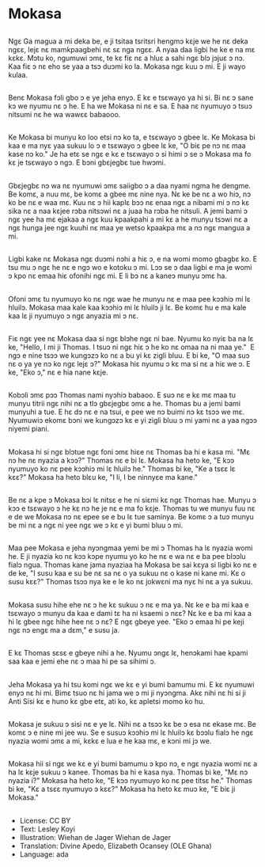 # Mokasa

##
Ngɛ Ga magua a mi deka be, e ji tsitaa tsritsri hengmɔ kɛje we he nɛ deka ngɛɛ, lejɛ nɛ mamkpaagbehi nɛ sɛ nga ngɛɛ. A nyaa daa ligbi he ke e na mɛ kɛkɛ. Mɔtu ko, ngumuwi ɔmɛ, te kɛ fiɛ nɛ a hluɛ a sahi ngɛ blɔ jɔjuɛ ɔ nɔ. Kaa fiɛ ɔ nɛ eho se yaa a tsɔ duɔmi ko la. Mokasa ngɛ kuu ɔ mi. E ji wayo kulaa.

##
Benɛ Mokasa fɔli gbo ɔ e ye jeha enyɔ. E kɛ e tsɛwayo ya hi si. Bi nɛ ɔ sane kɔ we nyumu nɛ ɔ he. E ha we Mokasa ni nɛ e sa. E haa nɛ nyumuyo ɔ tsuɔ nitsumi nɛ he wa wawɛɛ babaooo.

##
Ke Mokasa bi munyu ko loo etsi nɔ ko ta, e tsɛwayo ɔ gbee lɛ. Ke Mokasa bi kaa e ma nyɛ yaa sukuu lo ɔ e tsɛwayo ɔ gbee lɛ ke, "O biɛ pe nɔ nɛ maa kase nɔ ko." Je ha etɛ se ngɛ e kɛ e tsɛwayo ɔ si himi ɔ se ɔ Mokasa ma fo kɛ je tsɛwayo ɔ ngɔ. E bɔni gbɛjegbɛ tue hwɔmi.

##
Gbɛjegbɛ nɔ wa nɛ nyumuwi ɔmɛ saiigbo ɔ a daa nyami ngma he dengme. Be komɛ, a nuu mɛ, be komɛ a gbee mɛ nine nya. Nɛ ke be nɛ a wo hiɔ, nɔ ko be nɛ e waa mɛ. Kuu nɛ ɔ hii kaplɛ bɔɔ nɛ enaa ngɛ a nibami mi ɔ nɔ kɛ sika nɛ a naa kɛjee rɔba nitsɔwi nɛ a juaa ha rɔba he nitsuli. A jemi bami ɔ ngɛ yee ha mɛ ejakaa a ngɛ kuu kpaakpahi a mi kɛ a he munyu tsɔwi nɛ a ngɛ hunga jee ngɛ kuuhi nɛ maa ye wetso kpaakpa mɛ a nɔ ngɛ mangua a mi.

##
Ligbi kake nɛ Mokasa ngɛ duɔmi nɔhi a hiɛ ɔ, e na womi momo gbagbɛ ko. E tsu mu ɔ ngɛ he nɛ e ngɔ wo e kotoku ɔ mi. Lɔɔ se ɔ daa ligbi e ma je womi ɔ kpo nɛ emaa hiɛ ofonihi ngɛ mi. E li bɔ nɛ a kaneɔ munyu ɔmɛ ha.

##
Ofoni ɔmɛ tu nyumuyo ko nɛ ngɛ wae he munyu nɛ e maa pee kɔɔhiɔ mi lɛ hluilɔ. Mokasa maa kale kaa kɔɔhiɔ mi lɛ hluilɔ ji lɛ. Be komɛ hu e ma kale kaa lɛ ji nyumuyo ɔ ngɛ anyazia mi ɔ nɛ.

##
Fiɛ ngɛ yee nɛ Mokasa daa si ngɛ blɔhe ngɛ ni bae. Nyumu ko nyiɛ ba na lɛ ke, "Hello, I mi ji Thomas. I tsuɔ ni ngɛ hiɛ ɔ he ko nɛ omaa na ni maa ye."  E ngɔ e nine tsɔɔ we kungɔzɔ ko nɛ a bu yi kɛ zigli bluu. E bi ke, "O maa suɔ nɛ o ya ye nɔ ko ngɛ lejɛ ɔ?" Mokasa hiɛ nyumu ɔ kɛ ma si nɛ a hiɛ we ɔ. E ke, "Eko ɔ," nɛ e hia nane kɛje.

##
Kobɔli ɔmɛ pɔɔ Thomas nami nyɔhiɔ babaoo. E suɔ nɛ e kɛ mɛ maa tu munyu titrii ngɛ nihi nɛ a tlɔ gbɛjegbɛ ɔmɛ a he. Thomas bu a jemi bami munyuhi a tue. E hɛ dɔ nɛ e na tsui, e pee we nɔ buimi nɔ kɛ tsɔɔ we mɛ. Nyumuwiɔ ekomɛ bɔni we kungɔzɔ kɛ e yi zigli bluu ɔ mi yami nɛ a yaa ngɔɔ niyemi piani.

##
Mokasa hi si ngɛ blɔtue ngɛ foni ɔmɛ hiɛe nɛ Thomas ba hi e kasa mi. "Mɛ nɔ he nɛ nyazia a kɔɔ?" Thomas nɛ e bi lɛ. Mokasa ha heto ke, "E kɔɔ nyumuyo ko nɛ pee kɔɔhiɔ mi lɛ hluilɔ he." Thomas bi ke, "Ke a tsɛɛ lɛ kɛɛ?" Mokasa ha heto blɛu ke, "I li, I be ninnyɛe ma kane."

##
Be nɛ a kpe ɔ Mokasa bɔi lɛ nitsɛ e he ni siɛmi kɛ ngɛ Thomas hae. Munyu ɔ kɔɔ e tsɛwayo ɔ he kɛ nɔ he je nɛ e ma fo kɛje. Thomas tu we munyu fuu nɛ e de we Mokasa nɔ nɛ epee se e bu lɛ tue saminya. Be komɛ ɔ a tuɔ munyu be mi nɛ a ngɛ ni yee ngɛ we ɔ kɛ e yi bumi bluu ɔ mi.

##
Maa pee Mokasa e jeha nyɔngmaa yemi be mi ɔ Thomas ha lɛ nyazia womi he. E ji nyazia ko nɛ kɔɔ kɔpe nyumu yo ko he nɛ e wa nɛ e ba pee blɔɔlu fialɔ ngua. Thomas kane jama nyaziaa ha Mokasa be sai kɛya si ligbi ko nɛ e de ke, "I susu kaa e su be nɛ sa nɛ o ya sukuu nɛ o kase ni kane mi. Kɛ o susu kɛɛ?" Thomas tsɔɔ nya ke e le ko nɛ jokwɛni ma nyɛ hi nɛ a ya sukuu.

##
Mokasa susu hihe ehe nɛ ɔ he kɛ sukuu ɔ nɛ e ma ya. Nɛ ke e ba mi kaa e tsɛwayo ɔ munyu da kaa e dami tɛ ha ni ksaemi ɔ nɛɛ? Nɛ ke e ba mi kaa a hi lɛ gbee ngɛ hihe hee nɛ ɔ nɛ? E ngɛ gbeye yee. "Eko ɔ emaa hi pe keji ngɛ nɔ engɛ ma a dɛm," e susu ja.

##
E kɛ Thomas sɛsɛ e gbeye nihi a he. Nyumu ɔngɛ lɛ, henɔkami hae kpami saa kaa e jemi ehe nɛ ɔ maa hi pe sa sihimi ɔ.

##
Jeha Mokasa ya hi tsu komi ngɛ we kɛ e yi bumi bamumu mi. E kɛ nyumuwi enyɔ nɛ hi mi. Bimɛ tsuo nɛ hi jama we ɔ mi ji nyɔngma. Akɛ nihi nɛ hi si ji Anti Sisi kɛ e huno kɛ gbe etɛ, ati ko, kɛ apletsi momo ko hu.

##
Mokasa je sukuu ɔ sisi nɛ e ye lɛ. Nihi nɛ a tsɔɔ kɛ be ɔ esa nɛ ekase mɛ. Be komɛ ɔ e nine mi jee wu. Se e susuɔ kɔɔhiɔ mi lɛ hluilɔ kɛ bɔɔlu fialɔ he ngɛ nyazia womi ɔmɛ a mi, kɛkɛ e lua e he kaa mɛ, e kɔni mi jɔ we.

##
Mokasa hii si ngɛ we kɛ e yi bumi bamumu ɔ kpo nɔ, e ngɛ nyazia womi nɛ a ha lɛ kɛje sukuu ɔ kanee. Thomas ba hi e kasa nya. Thomas bi ke, "Mɛ nɔ nyazia i?" Mokasa ha heto ke, "E kɔɔ nyumuyo ko nɛ pee titsɛ he." Thomas bi ke, "Kɛ a tsɛɛ nyumuyo ɔ kɛɛ?" Mokasa ha heto kɛ muɔ ke, "E biɛ ji Mokasa."

##
* License: CC BY
* Text: Lesley Koyi
* Illustration: Wiehan de Jager Wiehan de Jager
* Translation: Divine Apedo, Elizabeth Ocansey (OLE Ghana)
* Language: ada
